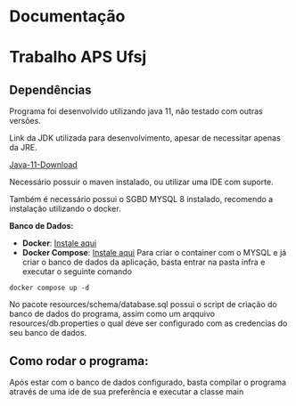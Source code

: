 # Documentação
# Trabalho APS Ufsj
## Dependências
Programa foi desenvolvido utilizando java 11, não testado com outras versões.

Link da JDK utilizada para desenvolvimento, apesar de necessitar apenas da JRE.

[Java-11-Download](https://docs.aws.amazon.com/corretto/latest/corretto-11-ug/downloads-list.html)

Necessário possuir o maven instalado, ou utilizar uma IDE com suporte.

Também é necessário possui o SGBD MYSQL 8 instalado, recomendo a instalação utilizando o docker.

**Banco de Dados:**
- **Docker**: [Instale aqui](https://docs.docker.com/get-docker/)  
- **Docker Compose**: [Instale aqui](https://docs.docker.com/compose/install/)
Para criar o container com o MYSQL e já criar o banco de dados da aplicação, basta entrar na pasta infra e executar o seguinte comando 

```shell
docker compose up -d
```


No pacote resources/schema/database.sql possui o script de criação do banco de dados do programa, assim como um arqquivo resources/db.properties o qual deve ser configurado com as credencias do seu banco de dados.

## Como rodar o programa:
Após estar com o banco de dados configurado, basta compilar o programa através de uma ide de sua preferência e executar a classe main
